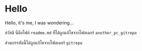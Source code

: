 <!-- in readme.md file -->
# Hello
Hello, it's me, I was wondering...

สวัสดี นี่คือไฟล์ `readme.md` ที่ได้ถูกแก้ไขจากโฟลเดอร์ `another_pc_gitrepo`

ส่วนบรรทัดนี้ได้ถูกแก้ไขจากโฟลเดอร์ `gitrepo`